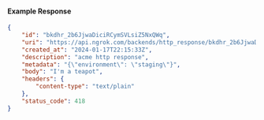 <!-- Code generated for API Clients. DO NOT EDIT. -->

#### Example Response

```json
{
	"id": "bkdhr_2b6JjwaDiciRCymSVLsiZ5NxQWq",
	"uri": "https://api.ngrok.com/backends/http_response/bkdhr_2b6JjwaDiciRCymSVLsiZ5NxQWq",
	"created_at": "2024-01-17T22:15:33Z",
	"description": "acme http response",
	"metadata": "{\"environment\": \"staging\"}",
	"body": "I'm a teapot",
	"headers": {
		"content-type": "text/plain"
	},
	"status_code": 418
}
```
